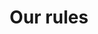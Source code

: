 ---
title: "Our rules"
excerpt: "These are the rules governing our activities."

layout: loop
loop: rules
permalink: /rules/

redirect_from:
- /our-rules/
- /about/our-rules/
---